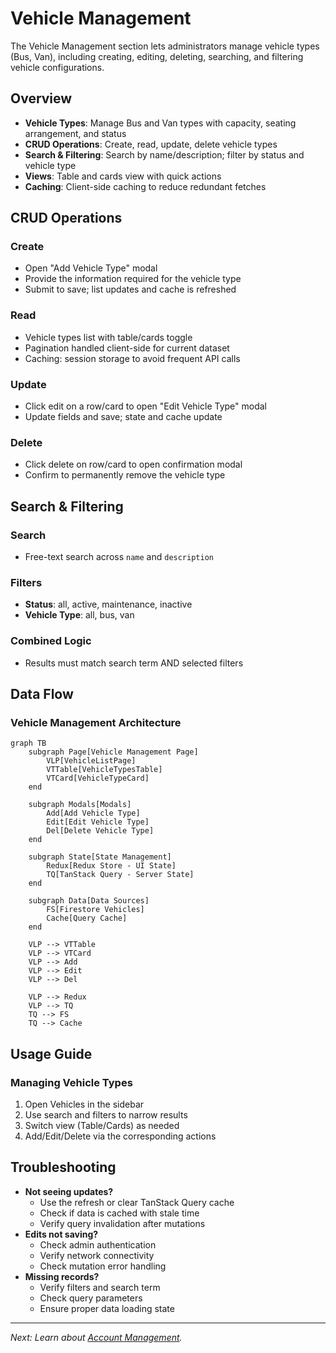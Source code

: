 # Vehicle Management

The Vehicle Management section lets administrators manage vehicle types (Bus, Van), including creating, editing, deleting, searching, and filtering vehicle configurations.

## Overview

- **Vehicle Types**: Manage Bus and Van types with capacity, seating arrangement, and status
- **CRUD Operations**: Create, read, update, delete vehicle types
- **Search & Filtering**: Search by name/description; filter by status and vehicle type
- **Views**: Table and cards view with quick actions
- **Caching**: Client-side caching to reduce redundant fetches

## CRUD Operations

### Create
- Open "Add Vehicle Type" modal
- Provide the information required for the vehicle type
- Submit to save; list updates and cache is refreshed

### Read
- Vehicle types list with table/cards toggle
- Pagination handled client-side for current dataset
- Caching: session storage to avoid frequent API calls

### Update
- Click edit on a row/card to open "Edit Vehicle Type" modal
- Update fields and save; state and cache update

### Delete
- Click delete on row/card to open confirmation modal
- Confirm to permanently remove the vehicle type

## Search & Filtering

### Search
- Free-text search across `name` and `description`

### Filters
- **Status**: all, active, maintenance, inactive
- **Vehicle Type**: all, bus, van

### Combined Logic
- Results must match search term AND selected filters

## Data Flow

### Vehicle Management Architecture

```mermaid
graph TB
    subgraph Page[Vehicle Management Page]
        VLP[VehicleListPage]
        VTTable[VehicleTypesTable]
        VTCard[VehicleTypeCard]
    end

    subgraph Modals[Modals]
        Add[Add Vehicle Type]
        Edit[Edit Vehicle Type]
        Del[Delete Vehicle Type]
    end

    subgraph State[State Management]
        Redux[Redux Store - UI State]
        TQ[TanStack Query - Server State]
    end

    subgraph Data[Data Sources]
        FS[Firestore Vehicles]
        Cache[Query Cache]
    end

    VLP --> VTTable
    VLP --> VTCard
    VLP --> Add
    VLP --> Edit
    VLP --> Del

    VLP --> Redux
    VLP --> TQ
    TQ --> FS
    TQ --> Cache
```

## Usage Guide

### Managing Vehicle Types
1. Open Vehicles in the sidebar
2. Use search and filters to narrow results
3. Switch view (Table/Cards) as needed
4. Add/Edit/Delete via the corresponding actions

## Troubleshooting

- **Not seeing updates?** 
  - Use the refresh or clear TanStack Query cache
  - Check if data is cached with stale time
  - Verify query invalidation after mutations
- **Edits not saving?** 
  - Check admin authentication
  - Verify network connectivity
  - Check mutation error handling
- **Missing records?** 
  - Verify filters and search term
  - Check query parameters
  - Ensure proper data loading state

---

*Next: Learn about [Account Management](account-management.md).*
